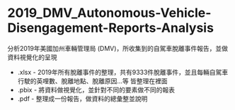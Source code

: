 # 2019_DMV_Autonomous-Vehicle-Disengagement-Reports-Analysis
分析2019年美國加州車輛管理局 (DMV)，所收集到的自駕車脫離事件報告，並做資料視覺化的呈現

*   .xlsx - 2019年所有脫離事件的整理，共有9333件脫離事件，並且每輛自駕車行駛的英哩數、脫離地點、脫離原因...等
            皆整理在裡面
*   .pbix - 將資料做視覺化，並針對不同的要素做不同的報表
*   .pdf - 整理成一份報告，做資料的總彙整並說明

